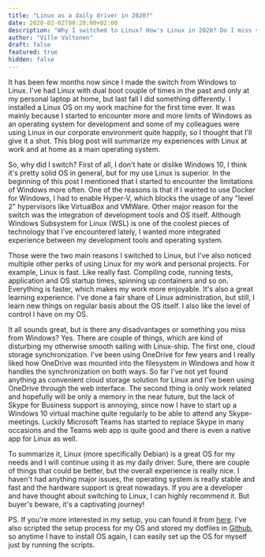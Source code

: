 ```yaml
---
title: "Linux as a daily driver in 2020?"
date: 2020-02-02T00:20:00+02:00
description: "Why I switched to Linux? How's Linux in 2020? Do I miss something from Windows? A short summary of my experiences with Linux as my daily driver."
author: "Ville Valtonen"
draft: false
featured: true
hidden: false
---
```


It has been few months now since I made the switch from Windows to Linux. I've had Linux with dual boot couple of times in the past and only at my personal laptop at home, but last fall I did something differently. I installed a Linux OS on my work machine for the first time ever. It was mainly because I started to encounter more and more limits of Windows as an operating system for development and some of my colleagues were using Linux in our corporate environment quite happily, so I thought that I'll give it a shot. This blog post will summarize my experiences with Linux at work and at home as a main operating system.

So, why did I switch? First of all, I don't hate or dislike Windows 10, I think it's pretty solid OS in general, but for my use Linux is superior. In the beginning of this post I mentioned that I started to encounter the limitations of Windows more often. One of the reasons is that if I wanted to use Docker for Windows, I had to enable Hyper-V, which blocks the usage of any "level 2" hypervisors like VirtualBox and VMWare. Other major reason for the switch was the integration of development tools and OS itself. Although Windows Subsystem for Linux (WSL) is one of the coolest pieces of technology that I've encountered lately, I wanted more integrated experience between my development tools and operating system.

Those were the two main reasons I switched to Linux, but I've also noticed multiple other perks of using Linux for my work and personal projects. For example, Linux is fast. Like really fast. Compiling code, running tests, application and OS startup times, spinning up containers and so on. Everything is faster, which makes my work more enjoyable. It's also a great learning experience. I've done a fair share of Linux administration, but still, I learn new things on regular basis about the OS itself. I also like the level of control I have on my OS.

It all sounds great, but is there any disadvantages or something you miss from Windows? Yes. There are couple of things, which are kind of disturbing my otherwise smooth sailing with Linux-ship. The first one, cloud storage synchronization. I've been using OneDrive for few years and I really liked how OneDrive was mounted into the filesystem in Windows and how it handles the synchronization on both ways. So far I've not yet found anything as convenient cloud storage solution for Linux and I've been using OneDrive through the web interface. The second thing is only work related and hopefully will be only a memory in the near future, but the lack of Skype for Business support is annoying, since now I have to start up a Windows 10 virtual machine quite regularly to be able to attend any Skype-meetings. Luckily Microsoft Teams has started to replace Skype in many occasions and the Teams web app is quite good and there is even a native app for Linux as well.

To summarize it, Linux (more specifically Debian) is a great OS for my needs and I will continue using it as my daily driver. Sure, there are couple of things that could be better, but the overall experience is really nice. I haven't had anything major issues, the operating system is really stable and fast and the hardware support is great nowadays. If you are a developer and have thought about switching to Linux, I can highly recommend it. But buyer's beware, it's a captivating journey!

PS. If you're more interested in my setup, you can found it from [here](https://vvaltonen.com/post/gear). I've also scripted the setup process for my OS and stored my dotfiles in [Github](https://github.com/villeval/dotfiles), so anytime I have to install OS again, I can easily set up the OS for myself just by running the scripts.